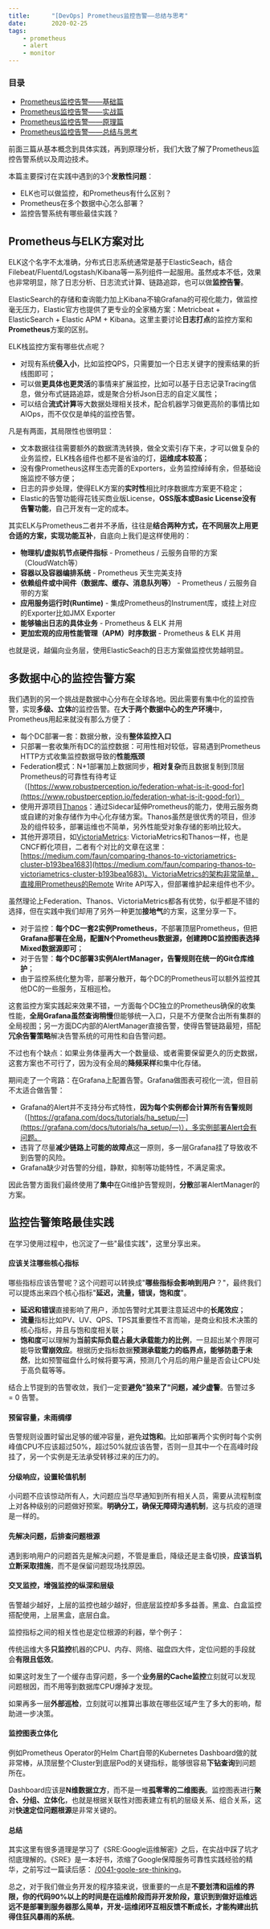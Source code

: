 ```yaml
---
title:      "[DevOps] Prometheus监控告警——总结与思考"
date:       2020-02-25
tags:
    - prometheus
    - alert
    - monitor
---
```


### 目录
- [Prometheus监控告警——基础篇](/blog/0048-prometheus-in-action-start) 
- [Prometheus监控告警——实战篇](/blog/0049-prometheus-in-action-usage) 
- [Prometheus监控告警——原理篇](/blog/0050-prometheus-in-action-impl) 
- [Prometheus监控告警——总结与思考](/blog/0051-prometheus-in-action-thinking) 


前面三篇从基本概念到具体实践，再到原理分析，我们大致了解了Prometheus监控告警系统以及周边技术。

本篇主要探讨在实践中遇到的3个**发散性问题**：
- ELK也可以做监控，和Prometheus有什么区别？
- Prometheus在多个数据中心怎么部署？
- 监控告警系统有哪些最佳实践？

## Prometheus与ELK方案对比

ELK这个名字不太准确，分布式日志系统通常是基于ElasticSeach，结合Filebeat/Fluentd/Logstash/Kibana等一系列组件一起服用。虽然成本不低，效果也非常明显，除了日志分析、日志流式计算、链路追踪，也可以做**监控告警**。

ElasticSearch的存储和查询能力加上Kibana不输Grafana的可视化能力，做监控毫无压力，Elastic官方也提供了更专业的全家桶方案：Metricbeat + ElasticSearch + Elastic APM + Kibana。这里主要讨论**日志打点**的监控方案和**Prometheus**方案的区别。

ELK栈监控方案有哪些优点呢？
- 对现有系统**侵入小**，比如监控QPS，只需要加一个日志关键字的搜索结果的折线图即可；
- 可以做**更具体也更灵活**的事情来扩展监控，比如可以基于日志记录Tracing信息，做分布式链路追踪，或是聚合分析Json日志的自定义属性；
- 可以结合**流式计算**等大数据处理相关技术，配合机器学习做更高阶的事情比如AIOps，而不仅仅是单纯的监控告警。

凡是有两面，其局限性也很明显：
- 文本数据往往需要额外的数据清洗转换，做全文索引存下来，才可以做复杂的业务监控，ELK栈各组件也都不是省油的灯，**运维成本较高**；
- 没有像Prometheus这样生态完善的Exporters，业务监控绰绰有余，但基础设施监控不够方便；
- 日志的异步处理，使得ELK方案的**实时性**相比时序数据库方案更不稳定；
- Elastic的告警功能得花钱买商业版License，**OSS版本或Basic License没有告警功能**，自己开发有一定的成本。

其实ELK与Prometheus二者并不矛盾，往往是**结合两种方式，在不同层次上用更合适的方案，实现功能互补**，自底向上我们是这样使用的：
- **物理机/虚拟机节点硬件指标** - Prometheus / 云服务自带的方案（CloudWatch等）
- **容器以及容器编排系统** - Prometheus 天生完美支持
- **依赖组件或中间件（数据库、缓存、消息队列等）** - Prometheus / 云服务自带的方案
- **应用服务运行时(Runtime)** - 集成Prometheus的Instrument库，或挂上对应的Exporter比如JMX Exporter
- **能够输出日志的具体业务**  - Prometheus & ELK 并用
- **更加宏观的应用性能管理（APM）时序数据** - Prometheus & ELK 并用

也就是说，越偏向业务层，使用ElasticSeach的日志方案做监控优势越明显。

## 多数据中心的监控告警方案

我们遇到的另一个挑战是数据中心分布在全球各地。因此需要有集中化的监控告警，实现**多级、立体**的监控告警。在**大于两个数据中心的生产环境**中，Prometheus用起来就没有那么方便了：
- 每个DC部署一套：数据分散，没有**整体监控入口**
- 只部署一套收集所有DC的监控数据：可用性相对较低，容易遇到Prometheus HTTP方式收集监控数据导致的**性能瓶颈**
- Federation模式：N+1部署加上数据同步，**相对复杂**而且数据复制到顶层Prometheus的可靠性有待考证（[https://www.robustperception.io/federation-what-is-it-good-for](https://www.robustperception.io/federation-what-is-it-good-for)）
- 使用开源项目[Thanos](https://github.com/thanos-io/thanos)：通过Sidecar延伸Prometheus的能力，使用云服务商或自建的对象存储作为中心化存储方案。Thanos虽然是很优秀的项目，但涉及的组件较多，部署运维也不简单，另外性能受对象存储的影响比较大。
- 其他开源项目，如[VictoriaMetrics](https://github.com/VictoriaMetrics/VictoriaMetrics): VictoriaMetrics和Thanos一样，也是CNCF孵化项目，二者有个对比的文章在这里：[https://medium.com/faun/comparing-thanos-to-victoriametrics-cluster-b193bea1683](https://medium.com/faun/comparing-thanos-to-victoriametrics-cluster-b193bea1683)。VictoriaMetrics的架构非常简单，直接用Prometheus的Remote Write API写入，但部署维护起来组件也不少。

虽然理论上Federation、Thanos、VictoriaMetrics都各有优势，似乎都是不错的选择，但在实践中我们却用了另外一种更加**接地气**的方案，这里分享一下。
- 对于监控：**每个DC一套2实例Prometheus**，不部署顶层Prometheus，但把**Grafana部署在全局，配置N个Prometheus数据源，创建跨DC监控图表选择Mixed数据源即可**；
- 对于告警：**每个DC部署3实例AlertManager，告警规则在统一的Git仓库维护**；
- 由于监控系统化整为零，部署分散开，每个DC的Prometheus可以额外监控其他DC的一些服务，互相巡检。

这套监控方案实践起来效果不错，一方面每个DC独立的Prometheus确保的收集性能，**全局Grafana虽然查询稍慢**但能够统一入口，只是不方便聚合出所有集群的全局视图；另一方面DC内部的AlertManager直接告警，使得告警链路最短，搭配**冗余告警策略**解决告警系统的可用性和自告警问题。

不过也有个缺点：如果业务体量再大一个数量级、或者需要保留更久的历史数据，这套方案也不可行了，因为没有全局的**降频采样**和集中化存储。

期间走了一个弯路：在Grafana上配置告警。Grafana做图表可视化一流，但目前不太适合做告警：
- Grafana的Alert并不支持分布式特性，**因为每个实例都会计算所有告警规则**（[https://grafana.com/docs/tutorials/ha_setup/—](https://grafana.com/docs/tutorials/ha_setup/—)），多实例部署Alert会有问题。
- 违背了尽量**减少链路上可能的故障点**这一原则，多一层Grafana挂了导致收不到告警的风险。
- Grafana缺少对告警的分组，静默，抑制等功能特性，不满足需求。
 
因此告警方面我们最终使用了**集中**在Git维护告警规则，**分散**部署AlertManager的方案。

## 监控告警策略最佳实践

在学习使用过程中，也沉淀了一些"最佳实践"，这里分享出来。

#### 应该关注哪些核心指标

哪些指标应该告警呢？这个问题可以转换成"**哪些指标会影响到用户**？"，最终我们可以提炼出来四个核心指标"**延迟，流量，错误，饱和度**"。

  - **延迟和错误**直接影响了用户，添加告警时尤其要注意延迟中的**长尾效应**；
  - **流量**指标比如PV、UV、QPS、TPS其重要性不言而喻，是商业和技术决策的核心指标，并且与饱和度相关联；
  - **饱和度**可以理解为**当前实际负载占最大承载能力的比例**，一旦超出某个界限可能导致**雪崩效应**。根据历史指标数据**预测承载能力的临界点，能够防患于未然**，比如预警磁盘什么时候将要写满，预测几个月后的用户量是否会让CPU处于高负载等等。

结合上节提到的告警收敛，我们一定要**避免"狼来了"问题，减少虚警**。告警过多 = 0 告警。

#### 预留容量，未雨绸缪

告警规则设置时留出足够的缓冲容量，避免**过饱和**。比如部署两个实例时每个实例峰值CPU不应该超过50%，超过50%就应该告警，否则一旦其中一个在高峰时段挂了，另一个实例是无法承受转移过来的压力的。

#### 分级响应，设置轮值机制

小问题不应该惊动所有人，大问题应当尽早通知到所有相关人员，需要从流程制度上对各种级别的问题做好预案。**明确分工，确保无障碍沟通机制**，这与抗疫的道理是一样的。

#### 先解决问题，后排查问题根源

遇到影响用户的问题首先是解决问题，不管是重启，降级还是主备切换，**应该当机立断采取措施**，而不是保留问题现场找原因。

#### 交叉监控，增强监控的纵深和层级

告警越少越好，上层的监控也越少越好，但底层监控却多多益善。黑盒、白盒监控搭配使用，上层黑盒，底层白盒。

监控指标之间的相关性也是定位根源的利器，举个例子：

传统运维大多**只监控**机器的CPU、内存、网络、磁盘四大件，定位问题的手段就会**有限且低效**。

如果这时发生了一个缓存击穿问题，多一个**业务层的Cache监控**立刻就可以发现问题根因，而不用等到数据库CPU爆掉才发现。

如果再多一层**外部巡检**，立刻就可以推算出事故在哪些区域产生了多大的影响，帮助进一步决策。

#### 监控图表立体化

例如Prometheus Operator的Helm Chart自带的Kubernetes Dashboard做的就非常棒，从顶层整个Cluster到底层Pod的关键指标，能够很容易**下钻查询**到问题所在。

Dashboard应该是**N维数据立方**，而不是一堆**孤零零的二维图表**。监控图表进行**聚合、分组、立体化**，也就是根据关联性对图表建立有机的层级关系、组合关系，这对**快速定位问题根源**是非常关键的。

#### 总结

其实这里有很多道理是学习了《SRE:Google运维解密》之后，在实战中踩了坑才彻底理解的。《SRE》是一本好书，浓缩了Google保障服务可靠性实践经验的精华，之前写过一篇读后感： [/0041-goole-sre-thinking](/blog/0041-goole-sre-thinking)。

总之，对于我们做业务开发的程序猿来说，很重要的一点是**不要划清和运维的界限，你的代码90%以上的时间是在运维阶段而非开发阶段，意识到到做好运维远远不是部署到服务器那么简单，开发-运维闭环互相反馈不断成长，才能构建出抗得住狂风暴雨的系统**。
